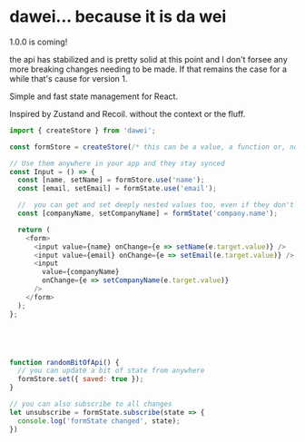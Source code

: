 # dawei... because it is da wei

1.0.0 is coming!

the api has stabilized and is pretty solid at this point and I don't forsee any more breaking changes needing to be made.  If that remains the case for a while that's cause for version 1.


Simple and fast state management for React.

Inspired by Zustand and Recoil. without the context or the fluff.

```js
import { createStore } from 'dawei';

const formStore = createStore(/* this can be a value, a function or, nothing */);

// Use them anywhere in your app and they stay synced
const Input = () => {
  const [name, setName] = formStore.use('name');
  const [email, setEmail] = formState.use('email');

  //  you can get and set deeply nested values too, even if they don't exist
  const [companyName, setCompanyName] = formState('company.name');

  return (
    <form>
      <input value={name} onChange={e => setName(e.target.value)} />
      <input value={email} onChange={e => setEmail(e.target.value)} />
      <input
        value={companyName}
        onChange={e => setCompanyName(e.target.value)}
      />
    </form>
  );
};





function randomBitOfApi() {
  // you can update a bit of state from anywhere
  formStore.set({ saved: true });
}

// you can also subscribe to all changes
let unsubscribe = formState.subscribe(state => {
  console.log('formState changed', state);
})

```
